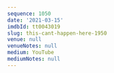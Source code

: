 ```yaml
---
sequence: 1050
date: '2021-03-15'
imdbId: tt0043019
slug: this-cant-happen-here-1950
venue: null
venueNotes: null
medium: YouTube
mediumNotes: null
---
```


